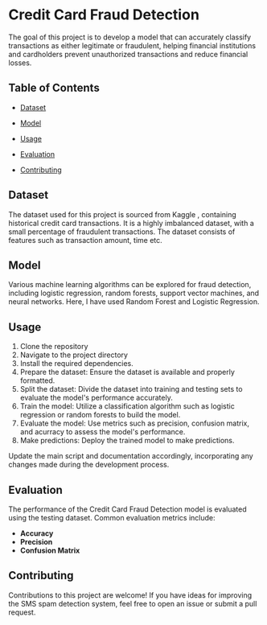 
# Credit Card Fraud Detection

The goal of this project is to develop a model that can accurately classify transactions as either legitimate or fraudulent, helping financial institutions and cardholders prevent unauthorized transactions and reduce financial losses.

## Table of Contents

- [Dataset](#dataset)

- [Model](#model)
- [Usage](#usage)
- [Evaluation](#evaluation)
- [Contributing](#contributing)


## Dataset

The dataset used for this project is sourced from Kaggle , containing historical credit card transactions. It is a highly imbalanced dataset, with a small percentage of fraudulent transactions. The dataset consists of features such as transaction amount, time etc.


## Model

Various machine learning algorithms can be explored for fraud detection, including logistic regression, random forests, support vector machines, and neural networks. Here, I have used Random Forest and Logistic Regression.

## Usage

1. Clone the repository
2. Navigate to the project directory
3. Install the required dependencies.
4. Prepare the dataset: Ensure the dataset is available and properly formatted. 
5. Split the dataset: Divide the dataset into training and testing sets to evaluate the model's performance accurately.
6. Train the model: Utilize a classification algorithm such as logistic regression or random forests to build the  model.
7. Evaluate the model: Use metrics such as precision, confusion matrix, and acurracy to assess the model's performance.
8. Make predictions: Deploy the trained model to make predictions.

Update the main script and documentation accordingly, incorporating any changes made during the development process.

## Evaluation

The performance of the Credit Card Fraud Detection  model is evaluated using the testing dataset. Common evaluation metrics include:

- **Accuracy**
- **Precision**
- **Confusion Matrix**

## Contributing

Contributions to this project are welcome! If you have ideas for improving the SMS spam detection system, feel free to open an issue or submit a pull request.
